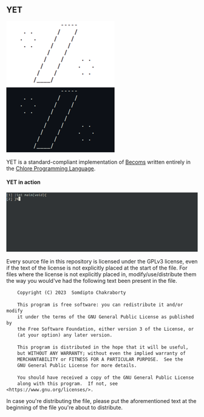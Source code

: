 YET
----

![YET logo](./yet-logo-github-light.png#gh-light-mode-only)
![YET logo](./yet-logo-github-dark.png#gh-dark-mode-only)

YET is a standard-compliant implementation of [Becoms](https://github.com/OSCAPL/Becoms) written entirely in the [Chlore Programming Language](https://github.com/trap-representation/Chlore).

#### YET in action ####
![YET in action](./yet_in_action.gif)

Every source file in this repository is licensed under the GPLv3 license, even if the text of the license is not explicitly placed at the start of the file. For files where the license is not explicitly placed in, modify/use/distribute them the way you would've had the following text been present in the file.

```
    Copyright (C) 2023  Somdipto Chakraborty

    This program is free software: you can redistribute it and/or modify
    it under the terms of the GNU General Public License as published by
    the Free Software Foundation, either version 3 of the License, or
    (at your option) any later version.

    This program is distributed in the hope that it will be useful,
    but WITHOUT ANY WARRANTY; without even the implied warranty of
    MERCHANTABILITY or FITNESS FOR A PARTICULAR PURPOSE.  See the
    GNU General Public License for more details.

    You should have received a copy of the GNU General Public License
    along with this program.  If not, see <https://www.gnu.org/licenses/>.
```

In case you're distributing the file, please put the aforementioned text at the beginning of the file you're about to distribute.
